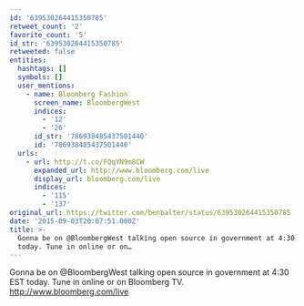 ```yaml
---
id: '639530264415350785'
retweet_count: '2'
favorite_count: '5'
id_str: '639530264415350785'
retweeted: false
entities:
  hashtags: []
  symbols: []
  user_mentions:
    - name: Bloomberg Fashion
      screen_name: BloombergWest
      indices:
        - '12'
        - '26'
      id_str: '786938485437501440'
      id: '786938485437501440'
  urls:
    - url: http://t.co/FQqYN9m8CW
      expanded_url: http://www.bloomberg.com/live
      display_url: bloomberg.com/live
      indices:
        - '115'
        - '137'
original_url: https://twitter.com/benbalter/status/639530264415350785
date: '2015-09-03T20:07:51.000Z'
title: >-
  Gonna be on @BloombergWest talking open source in government at 4:30 EST
  today. Tune in online or on…
---
```


Gonna be on @BloombergWest talking open source in government at 4:30 EST today. Tune in online or on Bloomberg TV. http://www.bloomberg.com/live